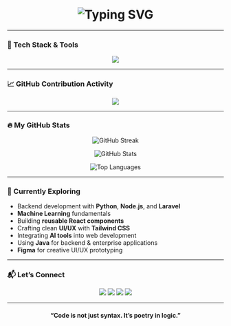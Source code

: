 <!-- Typing SVG -->
<h1 align="center">
  <img src="https://readme-typing-svg.herokuapp.com?font=Fira+Code&duration=2000&pause=1000&color=00C8FF&center=true&vCenter=true&width=600&lines=Hi+there%2C+I'm+NSENGIYUMVA+YVES+Olivier!;I+turn+ideas+into+interactive+web+experiences;Exploring+Python+for+backend+and+automation+magic+⚡" alt="Typing SVG" />
</h1>

---

### 🚀 Tech Stack & Tools  
<p align="center">
  <img src="https://skillicons.dev/icons?i=html,css,tailwind,sass,js,react,python,java,figma,vscode,git,github&theme=light" />
</p>

---



### 📈 GitHub Contribution Activity  
<p align="center">
  <img src="https://github-readme-activity-graph.vercel.app/graph?username=olivier010&theme=react-dark&bg_color=0D1117&hide_border=true" />
</p>

---

### 🔥 My GitHub Stats  

<p align="center">
  <img src="https://github-readme-streak-stats.herokuapp.com/?user=olivier010&theme=tokyonight&hide_border=true" alt="GitHub Streak" />
</p>

<p align="center">
  <img src="https://github-readme-stats.vercel.app/api?username=olivier010&show_icons=true&theme=tokyonight&hide_border=true" alt="GitHub Stats" />
</p>

<p align="center">
  <img src="https://github-readme-stats.vercel.app/api/top-langs/?username=olivier010&layout=compact&theme=tokyonight&hide_border=true" alt="Top Languages" />
</p>

---

### 🌱 Currently Exploring  

- Backend development with **Python**, **Node.js**, and **Laravel**  
- **Machine Learning** fundamentals  
- Building **reusable React components**  
- Crafting clean **UI/UX** with **Tailwind CSS**  
- Integrating **AI tools** into web development  
- Using **Java** for backend & enterprise applications  
- **Figma** for creative UI/UX prototyping  

---

### 📬 Let’s Connect  

<p align="center">
  <a href="https://linkedin.com/in/nsengiyumva-yves" target="_blank"><img src="https://img.shields.io/badge/LinkedIn-0077B5?style=for-the-badge&logo=linkedin&logoColor=white"/></a>
  <a href="https://twitter.com/" target="_blank"><img src="https://img.shields.io/badge/Twitter/X-1DA1F2?style=for-the-badge&logo=x&logoColor=white"/></a>
  <a href="https://youtube.com/" target="_blank"><img src="https://img.shields.io/badge/YouTube-FF0000?style=for-the-badge&logo=youtube&logoColor=white"/></a>
  <a href="https://olivieryves.netlify.app" target="_blank"><img src="https://img.shields.io/badge/Portfolio-000000?style=for-the-badge&logo=vercel&logoColor=white"/></a>
</p>

---

<h4 align="center">“Code is not just syntax. It’s poetry in logic.”</h4>

